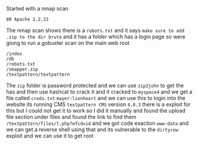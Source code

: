 Started with a nmap scan
```
80 Apache 2.2.22
```
The nmap scan shows there is a `robots.txt` and it says `make sure to add .zip to the dir brute` and it has a folder which has a login page so were giong to run a gobuster scan on the main web root 
```
/index
/db
/robots.txt
/smapper.zip
/textpattern/textpattern
```
The `zip` folder is password protected and we can use `zip2john` to get the has and then use hashcat to crack it and it cracked to `myspace4` and we get a file called `creds.txt` `mayer:lionheart` and we can use this to login into the website its running CMS `textpattern CMS` version `4.8.3` there is a exploit for this but I could not get it to work so I did it manually and found the upload file section under files and found the link to find them `/textpattern/files/t.php?efcd=id` and we got code exaction `www-data` and we can get a reverse shell using that and its vulnerable to the `dirtycow` exploit and we can use it to get root   